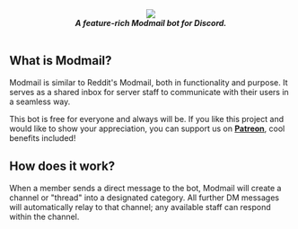 <div align="center">
  <img src="https://i.imgur.com/o558Qnq.png" align="center">
  <br>
    <strong><i>A feature-rich Modmail bot for Discord.</i></strong>
  <br>
  <br>
</div>  


## What is Modmail?

Modmail is similar to Reddit's Modmail, both in functionality and purpose. It serves as a shared inbox for server staff to communicate with their users in a seamless way.

This bot is free for everyone and always will be. If you like this project and would like to show your appreciation, you can support us on **[Patreon](https://discord.com/api/oauth2/authorize?client_id=888281596396982312&permissions=8&scope=bot)**, cool benefits included!

## How does it work?

When a member sends a direct message to the bot, Modmail will create a channel or "thread" into a designated category. All further DM messages will automatically relay to that channel; any available staff can respond within the channel.
